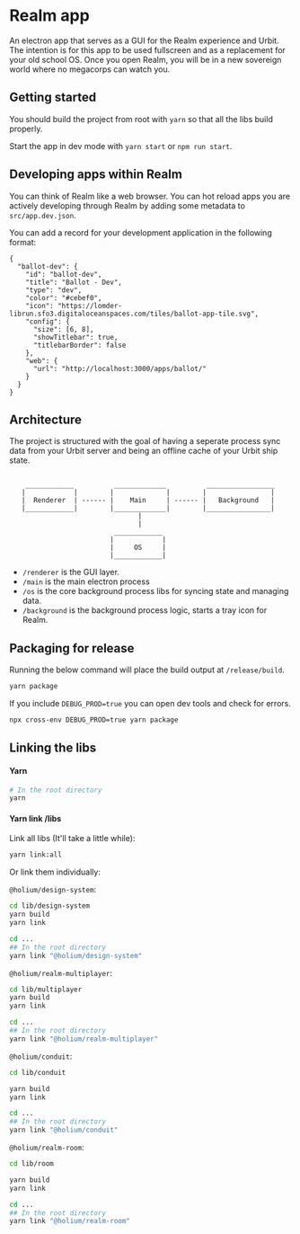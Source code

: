 # Realm app

An electron app that serves as a GUI for the Realm experience and Urbit. The intention is for this app to be used fullscreen and as a replacement for your old school OS. Once you open Realm, you will be in a new sovereign world where no megacorps can watch you.

## Getting started

You should build the project from root with `yarn` so that all the libs build properly.

Start the app in dev mode with `yarn start` or `npm run start`.

## Developing apps within Realm

You can think of Realm like a web browser. You can hot reload apps you are actively developing through Realm by adding some metadata to `src/app.dev.json`.

You can add a record for your development application in the following format:

```jsonc
{
  "ballot-dev": {
    "id": "ballot-dev",
    "title": "Ballot - Dev",
    "type": "dev",
    "color": "#cebef0",
    "icon": "https://lomder-librun.sfo3.digitaloceanspaces.com/tiles/ballot-app-tile.svg",
    "config": {
      "size": [6, 8],
      "showTitlebar": true,
      "titlebarBorder": false
    },
    "web": {
      "url": "http://localhost:3000/apps/ballot/"
    }
  }
}
```

## Architecture

The project is structured with the goal of having a seperate process sync data from your Urbit server and being an offline cache of your Urbit ship state.

```

    ____________          _____________          _________________
   |            |        |             |        |                |
   |  Renderer  | ------ |    Main     | ------ |   Background   |
   |____________|        |_____________|        |________________|
                                |
                                |
                          ____________
                         |            |
                         |     OS     |
                         |____________|
```

- `/renderer` is the GUI layer.
- `/main` is the main electron process
- `/os` is the core background process libs for syncing state and managing data.
- `/background` is the background process logic, starts a tray icon for Realm.

## Packaging for release

Running the below command will place the build output at `/release/build`.

```zsh
yarn package
```

If you include `DEBUG_PROD=true` you can open dev tools and check for errors.

```zsh
npx cross-env DEBUG_PROD=true yarn package
```

## Linking the libs

#### Yarn

```zsh
# In the root directory
yarn
```

#### Yarn link /libs

Link all libs (It'll take a little while):

```zsh
yarn link:all
```

Or link them individually:

`@holium/design-system`:

```zsh
cd lib/design-system
yarn build
yarn link

cd ...
## In the root directory
yarn link "@holium/design-system"
```

`@holium/realm-multiplayer`:

```zsh
cd lib/multiplayer
yarn build
yarn link

cd ...
## In the root directory
yarn link "@holium/realm-multiplayer"
```

`@holium/conduit`:

```zsh
cd lib/conduit

yarn build
yarn link

cd ...
## In the root directory
yarn link "@holium/conduit"
```

`@holium/realm-room`:

```zsh
cd lib/room

yarn build
yarn link

cd ...
## In the root directory
yarn link "@holium/realm-room"
```
